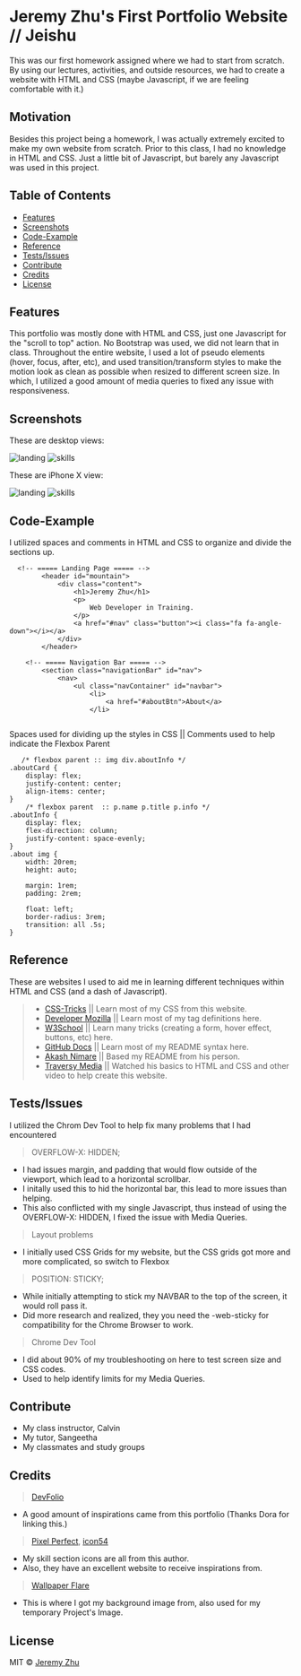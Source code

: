 # Jeremy Zhu's First Portfolio Website // Jeishu

This was our first homework assigned where we had to start from scratch. By using our lectures, activities, and outside resources, we had to create a website with HTML and CSS (maybe Javascript, if we are feeling comfortable with it.)

## Motivation

Besides this project being a homework, I was actually extremely excited to make my own website from scratch. Prior to this class, I had no knowledge in HTML and CSS. Just a little bit of Javascript, but barely any Javascript was used in this project.

## Table of Contents

* [Features](#Features)
* [Screenshots](#Screenshots)
* [Code-Example](#Code-Example)
* [Reference](#Reference)
* [Tests/Issues](#Test/Issues)
* [Contribute](#Contribute)
* [Credits](#Credits)
* [License](#License)

## Features

This portfolio was mostly done with HTML and CSS, just one Javascript for the "scroll to top" action. No Bootstrap was used, we did not learn that in class. 
Throughout the entire website, I used a lot of pseudo elements (hover, focus, after, etc), and used transition/transform styles to make the motion look as clean as possible when resized to different screen size. In which, I utilized a good amount of media queries to fixed any issue with responsiveness.

## Screenshots

These are desktop views:

![landing](./images/README-pics/landingpage.jpg)
![skills](./images/README-pics/skillspage.jpg)

These are iPhone X view:

![landing](./images/README-pics/landing.png)
![skills](./images/README-pics/skills.png)

## Code-Example

I utilized spaces and comments in HTML and CSS to organize and divide the sections up.
```
  <!-- ===== Landing Page ===== -->
        <header id="mountain">
            <div class="content">
                <h1>Jeremy Zhu</h1>
                <p>
                    Web Developer in Training.
                </p>
                <a href="#nav" class="button"><i class="fa fa-angle-down"></i></a>
            </div>
        </header>
        
    <!-- ===== Navigation Bar ===== -->
        <section class="navigationBar" id="nav">
            <nav>
                <ul class="navContainer" id="navbar"> 
                    <li>
                        <a href="#aboutBtn">About</a>
                    </li>
                
```
Spaces used for dividing up the styles in CSS || Comments used to help indicate the Flexbox Parent
```
   /* flexbox parent :: img div.aboutInfo */
.aboutCard {
    display: flex;
    justify-content: center;
    align-items: center;
}
    /* flexbox parent  :: p.name p.title p.info */
.aboutInfo {
    display: flex;
    flex-direction: column;
    justify-content: space-evenly;
}
.about img {
    width: 20rem;
    height: auto;

    margin: 1rem;
    padding: 2rem;

    float: left;
    border-radius: 3rem;
    transition: all .5s;
}
```

## Reference
These are websites I used to aid me in learning different techniques within HTML and CSS (and a dash of Javascript).
> - [CSS-Tricks](https://css-tricks.com/) || Learn most of my CSS from this website.
> - [Developer Mozilla](https://developer.mozilla.org/en-US/) || Learn most of my tag definitions here.
> - [W3School](https://www.w3schools.com/) || Learn many tricks (creating a form, hover effect, buttons, etc) here.
> - [GitHub Docs](https://docs.github.com/en/free-pro-team@latest/github/writing-on-github/basic-writing-and-formatting-syntax) || Learn most of my README syntax here.
> - [Akash Nimare](https://medium.com/@meakaakka/a-beginners-guide-to-writing-a-kickass-readme-7ac01da88ab3) || Based my README from his person.
> - [Traversy Media](https://www.youtube.com/channel/UC29ju8bIPH5as8OGnQzwJyA) || Watched his basics to HTML and CSS and other video to help create this website.

## Tests/Issues
I utilized the Chrom Dev Tool to help fix many problems that I had encountered
> OVERFLOW-X: HIDDEN;
- I had issues margin, and padding that would flow outside of the viewport, which lead to a horizontal scrollbar.
- I initally used this to hid the horizontal bar, this lead to more issues than helping.
- This also conflicted with my single Javascript, thus instead of using the OVERFLOW-X: HIDDEN, I fixed the issue with Media Queries.
> Layout problems 
- I initially used CSS Grids for my website, but the CSS grids got more and more complicated, so switch to Flexbox
> POSITION: STICKY;
- While initially attempting to stick my NAVBAR to the top of the screen, it would roll pass it.
- Did more research and realized, they you need the -web-sticky for compatibility for the Chrome Browser to work.
> Chrome Dev Tool
- I did about 90% of my troubleshooting on here to test screen size and CSS codes.
- Used to help identify limits for my Media Queries.

## Contribute
- My class instructor, Calvin
- My tutor, Sangeetha
- My classmates and study groups

## Credits
> [DevFolio](https://bootstrapmade.com/demo/themes/DevFolio/)
- A good amount of inspirations came from this portfolio (Thanks Dora for linking this.)

> [Pixel Perfect](https://www.flaticon.com/authors/pixel-perfect), [icon54](https://icon54.com/)
- My skill section icons are all from this author.
- Also, they have an excellent website to receive inspirations from.

> [Wallpaper Flare](https://www.wallpaperflare.com/)
- This is where I got my background image from, also used for my temporary Project's Image.

## License
MIT © [Jeremy Zhu](2020)

